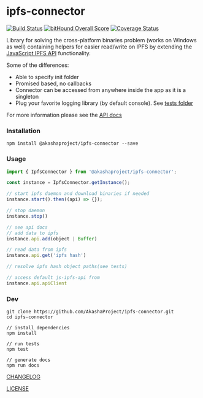# ipfs-connector
[![Build Status](https://travis-ci.org/AkashaProject/ipfs-connector.svg?branch=master)](https://travis-ci.org/AkashaProject/ipfs-connector)
[![bitHound Overall Score](https://www.bithound.io/github/AkashaProject/ipfs-connector/badges/score.svg)](https://www.bithound.io/github/AkashaProject/ipfs-connector)
[![Coverage Status](https://coveralls.io/repos/github/AkashaProject/ipfs-connector/badge.svg?branch=master)](https://coveralls.io/github/AkashaProject/ipfs-connector?branch=master)

Library for solving the cross-platform binaries problem (works on Windows as well) containing helpers for easier read/write on IPFS by extending the [JavaScript IPFS API](https://github.com/ipfs/js-ipfs-api) functionality.

Some of the differences:

- Able to specify init folder
- Promised based, no callbacks 
- Connector can be accessed from anywhere inside the app as it is a singleton
- Plug your favorite logging library (by default console). See [tests folder](https://github.com/AkashaProject/ipfs-connector/tree/master/tests)

For more information please see the [API docs](http://docs.akasha.world/ipfs-connector/index.html)

### Installation
```
npm install @akashaproject/ipfs-connector --save
```

### Usage
```javascript
import { IpfsConnector } from '@akashaproject/ipfs-connector';

const instance = IpfsConnector.getInstance();

// start ipfs daemon and download binaries if needed
instance.start().then((api) => {});

// stop daemon
instance.stop()

// see api docs
// add data to ipfs
instance.api.add(object | Buffer)

// read data from ipfs
instance.api.get('ipfs hash')

// resolve ipfs hash object paths(see tests)

// access default js-ipfs-api from
instance.api.apiClient
```
### Dev
```
git clone https://github.com/AkashaProject/ipfs-connector.git
cd ipfs-connector

// install dependencies
npm install

// run tests
npm test

// generate docs
npm run docs
```
[CHANGELOG](CHANGELOG.md)

[LICENSE](LICENSE.md)